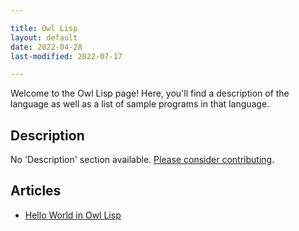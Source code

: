 ```yaml
---

title: Owl Lisp
layout: default
date: 2022-04-28
last-modified: 2022-07-17

---
```


Welcome to the Owl Lisp page! Here, you'll find a description of the language as well as a list of sample programs in that language.

## Description

No 'Description' section available. [Please consider contributing](https://github.com/TheRenegadeCoder/sample-programs-website).

## Articles

- [Hello World in Owl Lisp](https://sampleprograms.io/projects/hello-world/owl-lisp)
